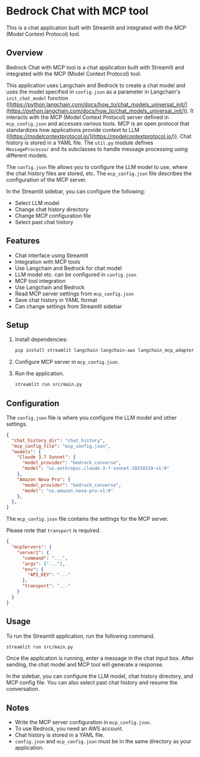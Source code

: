 # Bedrock Chat with MCP tool

This is a chat application built with Streamlit and integrated with the MCP (Model Context Protocol) tool.

## Overview

Bedrock Chat with MCP tool is a chat application built with Streamlit and integrated with the MCP (Model Context Protocol) tool.

This application uses Langchain and Bedrock to create a chat model and uses the model specified in `config.json` as a parameter in Langchain's `init_chat_model` function ([https://python.langchain.com/docs/how_to/chat_models_universal_init/](https://python.langchain.com/docs/how_to/chat_models_universal_init/)). It interacts with the MCP (Model Context Protocol) server defined in `mcp_config.json` and accesses various tools. MCP is an open protocol that standardizes how applications provide context to LLM ([https://modelcontextprotocol.io/](https://modelcontextprotocol.io/)). Chat history is stored in a YAML file. The `util.py` module defines `MessageProcessor` and its subclasses to handle message processing using different models.

The `config.json` file allows you to configure the LLM model to use, where the chat history files are stored, etc.
The `mcp_config.json` file describes the configuration of the MCP server.

In the Streamlit sidebar, you can configure the following:
- Select LLM model
- Change chat history directory
- Change MCP configuration file
- Select past chat history

## Features

- Chat interface using Streamlit
- Integration with MCP tools
- Use Langchain and Bedrock for chat model
- LLM model etc. can be configured in `config.json`
- MCP tool integration
- Use Langchain and Bedrock
- Read MCP server settings from `mcp_config.json`
- Save chat history in YAML format
- Can change settings from Streamlit sidebar

## Setup

1. Install dependencies:

    ```bash
    pip install streamlit langchain langchain-aws langchain_mcp_adapters
    ```

2. Configure MCP server in `mcp_config.json`.

3. Run the application.

    ```bash
    streamlit run src/main.py
    ```

## Configuration

The `config.json` file is where you configure the LLM model and other settings.

```json
{
  "chat_history_dir": "chat_history",
  "mcp_config_file": "mcp_config.json",
  "models": {
    "Claude 3.7 Sonnet": {
      "model_provider": "bedrock_converse",
      "model": "us.anthropic.claude-3-7-sonnet-20250219-v1:0"
    },
    "Amazon Nova Pro": {
      "model_provider": "bedrock_converse",
      "model": "us.amazon.nova-pro-v1:0"
    },
  },
}
```

The `mcp_config.json` file contains the settings for the MCP server.

Please note that `transport` is required.

```json
{
  "mcpServers": {
    "server1": {
      "command": "...",
      "args": ["..."],
      "env": {
        "API_KEY": "..."
      },
      "transport": "..."
    }
  }
}
```

## Usage

To run the Streamlit application, run the following command.

```bash
streamlit run src/main.py
```

Once the application is running, enter a message in the chat input box.
After sending, the chat model and MCP tool will generate a response.

In the sidebar, you can configure the LLM model, chat history directory, and MCP config file.
You can also select past chat history and resume the conversation.

## Notes

- Write the MCP server configuration in `mcp_config.json`.
- To use Bedrock, you need an AWS account.
- Chat history is stored in a YAML file.
- `config.json` and `mcp_config.json` must be in the same directory as your application.
